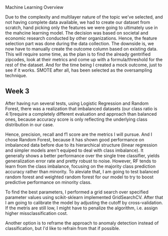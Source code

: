 Machine Learning Overview 

Due to the complexity and multilayer nature of the topic we've selected, and not having complete data available, we had to create our dataset from scratch, hand picking only the features we were going to ultimately use in the mahcine learning model. 
The decision was based on societal and economic research conducted by other organizations.
Hence, the feature selection part was done during the data collection. The downside is, we now have to manually create the outcome column based on existing data. This will require some time, as the plan is to find the already gentrified zipcodes, look at their metrics and come up with a formula/threshold for the rest of the dataset. And for the time being I created a mock outcome, just to see if it works. SMOTE after all, has been selected as the oversampling technique.

## Week 3
After having run several tests, using Logistic Regression and Random Forest, there was a realization that imbalanced datasets (our class ratio is 4:1)require a completely different evaluation and approach than balanced ones, because accuracy score is only reflecting the underlying class distribution in our case. 

Hence, precision, recall and f1 score are the metrics I will pursue. And I chose Random Forest, because it has shown good performance on imbalanced data before due to its hierarchical structure (linear regression and simpler models aren't equiped to deal with class imbalance). It generally shows a better performance over the single tree classifier, yields generalization error rate and pretty robust to noise. However, RF tends to learn from the class imbalance, focusing on the majority class prediction accuracy rather than minority. To aleviate that, I am going to test balanced random forest and weighted random forest for our model to try to boost predictive performance on minority class.

To find the best parameters, I performed a grid search over specified parameter values using scikit-sklearn implemented GridSearchCV. After that I am going to calibrate the model by adjusting the cutoff by cross-validation. If the metris are still low, I might have to penalize the algorithm, i.e. assign higher missclassification cost.

Another option is to reframe the approach to anomaly detection instead of classification, but I'd like to refrain from that if possible.
